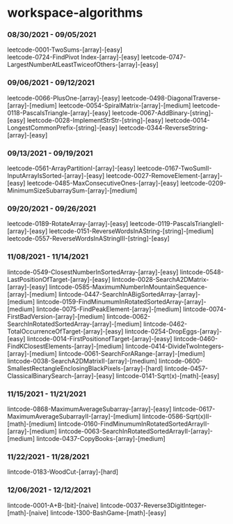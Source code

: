 # workspace-algorithms

### 08/30/2021 - 09/05/2021

leetcode-0001-TwoSums-[array]-[easy]  
leetcode-0724-FindPivot Index-[array]-[easy]
leetcode-0747-LargestNumberAtLeastTwiceofOthers-[array]-[easy]

### 09/06/2021 - 09/12/2021

leetcode-0066-PlusOne-[array]-[easy]
leetcode-0498-DiagonalTraverse-[array]-[medium]
leetcode-0054-SpiralMatrix-[array]-[medium]
leetcode-0118-PascalsTriangle-[array]-[easy]
leetcode-0067-AddBinary-[string]-[easy]
leetcode-0028-ImplementStrStr-[string]-[easy]
leetcode-0014-LongestCommonPrefix-[string]-[easy]
leetcode-0344-ReverseString-[array]-[easy]

### 09/13/2021 - 09/19/2021

leetcode-0561-ArrayPartitionI-[array]-[easy]
leetcode-0167-TwoSumII-InputArrayIsSorted-[array]-[easy]
leetcode-0027-RemoveElement-[array]-[easy]
leetcode-0485-MaxConsecutiveOnes-[array]-[easy]
leetcode-0209-MinimumSizeSubarraySum-[array]-[medium]

### 09/20/2021 - 09/26/2021

leetcode-0189-RotateArray-[array]-[easy]
leetcode-0119-PascalsTriangleII-[array]-[easy]
leetcode-0151-ReverseWordsInAString-[string]-[medium]
leetcode-0557-ReverseWordsInAStringIII-[string]-[easy]

### 11/08/2021 - 11/14/2021

lintcode-0549-ClosestNumberInSortedArray-[array]-[easy]
lintcode-0548-LastPositionOfTarget-[array]-[easy]
lintcode-0028-SearchA2DMatrix-[array]-[easy]
lintcode-0585-MaximumNumberInMountainSequence-[array]-[medium]
lintcode-0447-SearchInABigSortedArray-[array]-[medium]
lintcode-0159-FindMinumumInRotatedSortedArray-[array]-[medium]
lintcode-0075-FindPeakElement-[array]-[medium]
lintcode-0074-FirstBadVersion-[array]-[medium]
lintcode-0062-SearchInRotatedSortedArray-[array]-[medium]
lintcode-0462-TotalOccurrenceOfTarget-[array]-[easy]
lintcode-0254-DropEggs-[array]-[easy]
lintcode-0014-FirstPositionofTarget-[array]-[easy]
lintcode-0460-FindKClosestElements-[array]-[medium]
lintcode-0414-DivideTwoIntegers-[array]-[medium]
lintcode-0061-SearchForARange-[array]-[medium]
lintcode-0038-SearchA2DMatrixII-[array]-[medium]
lintcode-0600-SmallestRectangleEnclosingBlackPixels-[array]-[hard]
lintcode-0457-ClassicalBinarySearch-[array]-[easy]
lintcode-0141-Sqrt(x)-[math]-[easy]

### 11/15/2021 - 11/21/2021

lintcode-0868-MaximumAverageSubarray-[array]-[easy]
lintcode-0617-MaximumAverageSubarrayII-[array]-[medium]
lintcode-0586-Sqrt(x)II-[math]-[medium]
lintcode-0160-FindMinumumInRotatedSortedArrayII-[array]-[medium]
lintcode-0063-SearchInRotatedSortedArrayII-[array]-[medium]
lintcode-0437-CopyBooks-[array]-[medium]

### 11/22/2021 - 11/28/2021

lintcode-0183-WoodCut-[array]-[hard]

### 12/06/2021 - 12/12/2021

lintcode-0001-A+B-[bit]-[naive]
lintcode-0037-Reverse3DigitInteger-[math]-[naive]
lintcode-1300-BashGame-[math]-[easy]